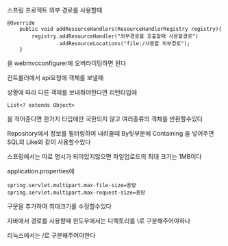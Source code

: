 스프링 프로젝트 외부 경로를 사용할때

	@Override
	    public void addResourceHandlers(ResourceHandlerRegistry registry){
	        registry.addResourceHandler("외부경로를 호출할때 사용할경로")
	                .addResourceLocations("file:/사용할 외부경로");
	    }
	
을 webmvcconfigurer에 오버라이딩하면 된다





컨트롤러에서 api요청에 객체를 보낼때

상황에 따라 다른 객체를 보내줘야한다면 리턴타입에

	List<? extends Object>

을 적어준다면 한가지 타입에만 국한되지 않고 여러종류의 객체를 반환할수있다



Repository에서 정보를 필터링하여 내려줄때 By뒷부분에 Containing 을 넣어주면 SQL의 Like와 같이 사용할수있다



스프링에서는 따로 명시가 되어있지않으면 파일업로드의 최대 크기는 1MB이다

application.properties에

    spring.servlet.multipart.max-file-size=용량
    spring.servlet.multipart.max-request-size=용량



구문을 추가하여 최대크기를 수정할수있다


자바에서 경로를 사용할때 윈도우에서는 디렉토리를 \\로 구분해주어야하나

리눅스에서는 /로 구분해주어야한다



